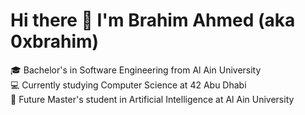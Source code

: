 # Hi there 👋 I'm Brahim Ahmed (aka 0xbrahim)

🎓 Bachelor's in Software Engineering from Al Ain University  
💻 Currently studying Computer Science at 42 Abu Dhabi  
🎯 Future Master's student in Artificial Intelligence at Al Ain University
